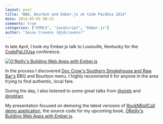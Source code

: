 ```yaml
---
layout: post
title: "BBQ, Bourbon and Ember.js at Code PaLOUsa 2014"
date: 2014-05-01 08:23
comments: true
categories: ["HTML5", "JavaScript", "Ember.js"]
author: "Jesse Cravens (@jdcravens)"
---
```


In late April, I took my Ember.js talk to Louisville, Kentucky for the [CodePaLOUsa](http://http://www.codepalousa.com/) conference.

<a href="http://www.infoq.com/presentations/demo-emberjs"><img class="imgR400" alt="O'Reilly's Building Web Apps with Ember.js" src="/images/codepalousa14.png"></a>

In the process I discovered [Doc Crow's Southern Smokehouse and Raw Bar's](http://doccrows.com/) BBQ and Bourbon menu. I highly recommend it for anyone in the area trying to find authentic, local fare.

During the day, I also listened to some great talks from [@sireb](https://twitter.com/sireb) and [@robtarr](https://twitter.com/robtarr).

My presentation focused on demoing the latest versions of [RockNRollCall demo application](https://github.com/emberjsbook), the source code for my upcoming book, [OReilly's Building Web Apps with Ember.js](http://shop.oreilly.com/product/0636920030782.do).
